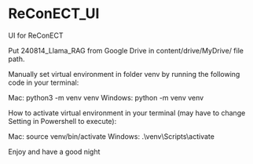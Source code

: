 # ReConECT_UI
UI for ReConECT

Put 240814_Llama_RAG from Google Drive in content/drive/MyDrive/ file path.

Manually set virtual environment in folder venv by running the following code in your terminal:

Mac: python3 -m venv venv
Windows: python -m venv venv

How to activate virtual environment in your terminal (may have to change Setting in Powershell to execute):

Mac: source venv/bin/activate
Windows: .\venv\Scripts\activate

Enjoy and have a good night
